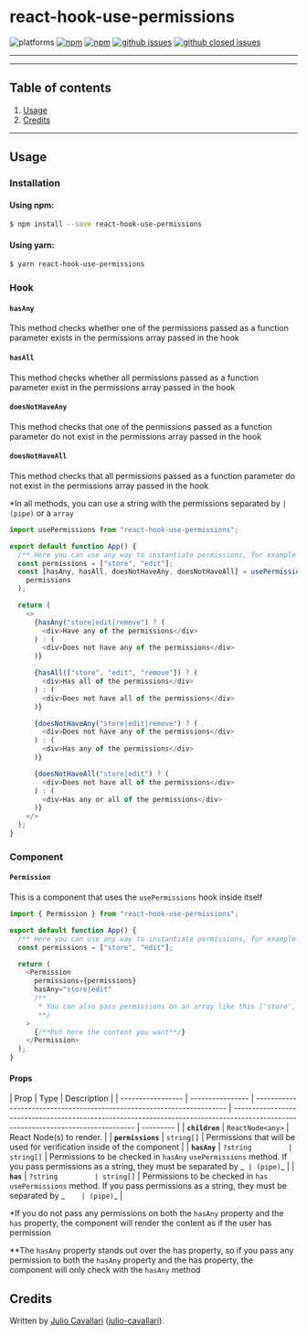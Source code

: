 # react-hook-use-permissions

![platforms](https://img.shields.io/badge/platforms-Android%20%7C%20iOS-brightgreen.svg?style=flat-square&colorB=191A17)
[![npm](https://img.shields.io/npm/v/react-native-snap-carousel.svg?style=flat-square)](https://www.npmjs.com/package/react-native-snap-carousel)
[![npm](https://img.shields.io/npm/dm/react-native-snap-carousel.svg?style=flat-square&colorB=007ec6)](https://www.npmjs.com/package/react-native-snap-carousel)
[![github issues](https://img.shields.io/github/issues/julinhoooO/react-hook-use-permissions.svg?style=flat-square)](https://github.com/julinhoooO/react-hook-use-permissions/issues)
[![github closed issues](https://img.shields.io/github/issues-closed/julinhoooO/react-hook-use-permissions.svg?style=flat-square&colorB=44cc11)](https://github.com/julinhoooO/react-hook-use-permissions/issues?q=is%3Aissue+is%3Aclosed)

---

---

## Table of contents

1. [Usage](#usage)
1. [Credits](#credits)

---

## Usage

### Installation

#### Using npm:

```bash
$ npm install --save react-hook-use-permissions
```

#### Using yarn:

```bash
$ yarn react-hook-use-permissions
```

### Hook

#### `hasAny`

This method checks whether one of the permissions passed as a function parameter exists in the permissions array passed in the hook

#### `hasAll`

This method checks whether all permissions passed as a function parameter exist in the permissions array passed in the hook

#### `doesNotHaveAny`

This method checks that one of the permissions passed as a function parameter do not exist in the permissions array passed in the hook

#### `doesNotHaveAll`

This method checks that all permissions passed as a function parameter do not exist in the permissions array passed in the hook

\*In all methods, you can use a string with the permissions separated by `| (pipe)` or a `array`

```javascript
import usePermissions from "react-hook-use-permissions";

export default function App() {
  /** Here you can use any way to instantiate permissions, for example through states using redux **/
  const permissions = ["store", "edit"];
  const [hasAny, hasAll, doesNotHaveAny, doesNotHaveAll] = usePermissions(
    permissions
  );

  return (
    <>
      {hasAny("store|edit|remove") ? (
        <div>Have any of the permissions</div>
      ) : (
        <div>Does not have any of the permissions</div>
      )}

      {hasAll(["store", "edit", "remove"]) ? (
        <div>Has all of the permissions</div>
      ) : (
        <div>Does not have all of the permissions</div>
      )}

      {doesNotHaveAny("store|edit|remove") ? (
        <div>Does not have any of the permissions</div>
      ) : (
        <div>Has any of the permissions</div>
      )}

      {doesNotHaveAll("store|edit") ? (
        <div>Does not have all of the permissions</div>
      ) : (
        <div>Has any or all of the permissions</div>
      )}
    </>
  );
}
```

### Component

#### `Permission`

This is a component that uses the `usePermissions` hook inside itself

```javascript
import { Permission } from "react-hook-use-permissions";

export default function App() {
  /** Here you can use any way to instantiate permissions, for example through states using redux **/
  const permissions = ["store", "edit"];

  return (
    <Permission
      permissions={permissions}
      hasAny="store|edit"
      /**
       * You can also pass permissions on an array like this ['store', 'edit']
       **/
    >
      {/**Put here the content you want**/}
    </Permission>
  );
}
```

#### Props

| Prop              | Type             | Description                                                            |
| ----------------- | ---------------- | ---------------------------------------------------------------------- | --------------------------------------------------------------------------------------------------------------------------------- | --------- |
| **`children`**    | `ReactNode<any>` | React Node(s) to render.                                               |
| **`permissions`** | `string[]`       | Permissions that will be used for verification inside of the component |
| **`hasAny`**      | `?string         | string[]`                                                              | Permissions to be checked in `hasAny` `usePermissions` method. If you pass permissions as a string, they must be separated by \_` | (pipe)`\_ |
| **`has`**         | `?string         | string[]`                                                              | Permissions to be checked in `has` `usePermissions` method. If you pass permissions as a string, they must be separated by \_`    | (pipe)`\_ |

\*If you do not pass any permissions on both the `hasAny` property and the `has` property, the component will render the content as if the user has permission

\*\*The `hasAny` property stands out over the has property, so if you pass any permission to both the `hasAny` property and the has property, the component will only check with the `hasAny` method

## Credits

Written by [Julio Cavallari](https://www.linkedin.com/in/julio-cavallari-98581381/) ([julio-cavallari](https://github.com/julio-cavallari)).
